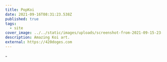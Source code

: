 ```yaml
---
title: PopKoi
date: 2021-09-16T08:31:23.538Z
published: true
tags:
  - site
cover_image: ../../static/images/uploads/screenshot-from-2021-09-15-23-20-05.png
description: Amazing Koi art.
external: https://420doges.com
---
```

\-

